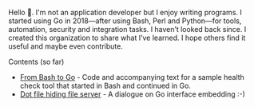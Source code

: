 Hello 👋. I'm not an application developer but I enjoy writing programs. I started using Go in 2018—after using Bash, Perl and Python—for tools, automation, security and integration tasks. I haven’t looked back since. I created this organization to share what I’ve learned. I hope others find it useful and maybe even contribute.

Contents (so far)

* [From Bash to Go](https://github.com/go-hand/from-bash-to-go) - Code and accompanying text for a sample health check tool that started in Bash and continued in Go.
* [Dot file hiding file server](https://github.com/go-hand/dot-file-hiding-file-server) - A dialogue on Go interface embedding :-)

